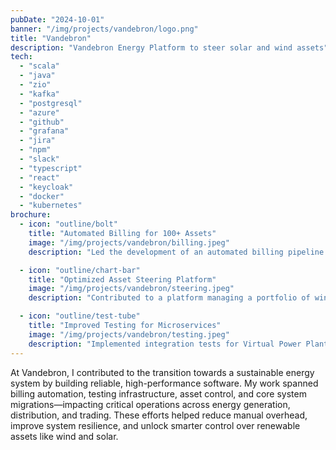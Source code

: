 ```yaml
---
pubDate: "2024-10-01"
banner: "/img/projects/vandebron/logo.png"
title: "Vandebron"
description: "Vandebron Energy Platform to steer solar and wind assets"
tech:
  - "scala"
  - "java"
  - "zio"
  - "kafka"
  - "postgresql"
  - "azure"
  - "github"
  - "grafana"
  - "jira"
  - "npm"
  - "slack"
  - "typescript"
  - "react"
  - "keycloak"
  - "docker"
  - "kubernetes"
brochure:
  - icon: "outline/bolt"
    title: "Automated Billing for 100+ Assets"
    image: "/img/projects/vandebron/billing.jpeg"
    description: "Led the development of an automated billing pipeline replacing a manual, error-prone process for over 100 assets across 5 contract types. This improved scalability and reduced human errors."

  - icon: "outline/chart-bar"
    title: "Optimized Asset Steering Platform"
    image: "/img/projects/vandebron/steering.jpeg"
    description: "Contributed to a platform managing a portfolio of wind turbines and solar parks spanning 5 energy markets, enhancing operational efficiency and increasing profitability."

  - icon: "outline/test-tube"
    title: "Improved Testing for Microservices"
    image: "/img/projects/vandebron/testing.jpeg"
    description: "Implemented integration tests for Virtual Power Plant microservices, cutting deployment feedback times from 10 minutes to instant, increasing system robustness and reducing hotfixes."
---
```


At Vandebron, I contributed to the transition towards a sustainable energy system by building reliable, high-performance software. My work spanned billing automation, testing infrastructure, asset control, and core system migrations—impacting critical operations across energy generation, distribution, and trading. These efforts helped reduce manual overhead, improve system resilience, and unlock smarter control over renewable assets like wind and solar.
